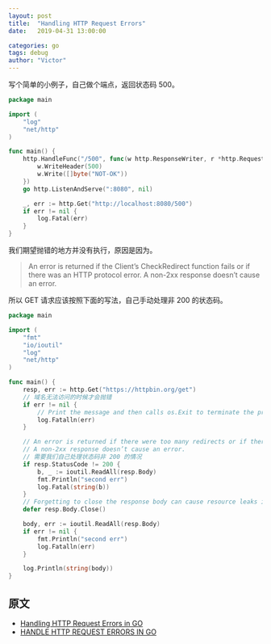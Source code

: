 ```yaml
---
layout: post
title:  "Handling HTTP Request Errors"
date:   2019-04-31 13:00:00

categories: go
tags: debug
author: "Victor"
---
```


写个简单的小例子，自己做个端点，返回状态码 500。

```go
package main

import (
	"log"
	"net/http"
)

func main() {
	http.HandleFunc("/500", func(w http.ResponseWriter, r *http.Request) {
		w.WriteHeader(500)
		w.Write([]byte("NOT-OK"))
	})
	go http.ListenAndServe(":8080", nil)

	_, err := http.Get("http://localhost:8080/500")
	if err != nil {
		log.Fatal(err)
	}
}
```

我们期望抛错的地方并没有执行，原因是因为。

> An error is returned if the Client’s CheckRedirect function fails or if there was an HTTP protocol error. A non-2xx response doesn’t cause an error.

所以 GET 请求应该按照下面的写法，自己手动处理非 200 的状态码。

```go
package main

import (
	"fmt"
	"io/ioutil"
	"log"
	"net/http"
)

func main() {
	resp, err := http.Get("https://httpbin.org/get")
	// 域名无法访问的时候才会抛错
	if err != nil {
		// Print the message and then calls os.Exit to terminate the program.
		log.Fatalln(err)
	}

	// An error is returned if there were too many redirects or if there was an HTTP protocol error.
	// A non-2xx response doesn’t cause an error.
	// 需要我们自己处理状态码非 200 的情况
	if resp.StatusCode != 200 {
		b, _ := ioutil.ReadAll(resp.Body)
		fmt.Println("second err")
		log.Fatal(string(b))
	}
	// Forgetting to close the response body can cause resource leaks in a long running programs.
	defer resp.Body.Close()

	body, err := ioutil.ReadAll(resp.Body)
	if err != nil {
		fmt.Println("second err")
		log.Fatalln(err)
	}

	log.Println(string(body))
}
```

## 原文

* [Handling HTTP Request Errors in GO](http://www.metabates.com/2015/10/15/handling-http-request-errors-in-go/)
* [HANDLE HTTP REQUEST ERRORS IN GO](https://pliutau.com/handle-http-request-errors-in-go/)
